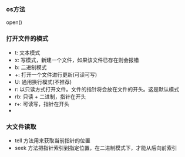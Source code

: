 ### os方法
open()
### 打开文件的模式
- t: 文本模式
- x: 写模式，新建一个文件，如果该文件已存在则会报错
- b: 二进制模式
- +: 打开一个文件进行更新(可读可写)
- U: 通用换行模式(不推荐)
- r: 以只读方式打开文件。文件的指针将会放在文件的开头。这是默认模式
- rb: 只读 + 二进制，指针在开头
- r+: 可读写，指针在开头
- 

### 大文件读取
- tell 方法用来获取当前指针的位置
- seek 方法把指针索引到指定位置，在二进制模式下，才能从后向前索引
